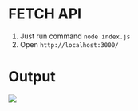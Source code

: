 # FETCH API

1. Just run command `node index.js`
2. Open `http://localhost:3000/`

# Output

![](https://i.ibb.co/vzStDmp/Screenshot-from-2019-06-30-16-00-56.png)
